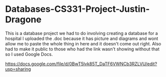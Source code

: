 Databases-CS331-Project-Justin-Dragone
======================================

This is a database project we had to do involving creating a database for a hospital I uploaded the .doc because it has picture and diagrams and wont allow me to paste the whole thing in here and it doesn't come out right. Also had to make it public to those who had the link wasn't showing without that so I used Google Docs.


https://docs.google.com/file/d/0BwT5lvk85T_DaTF6VWNCb3RZLVU/edit?usp=sharing
